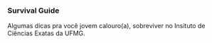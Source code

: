 ###  Survival Guide 
Algumas dicas pra você jovem calouro(a), sobreviver no Insituto de Ciências Exatas da UFMG. 
